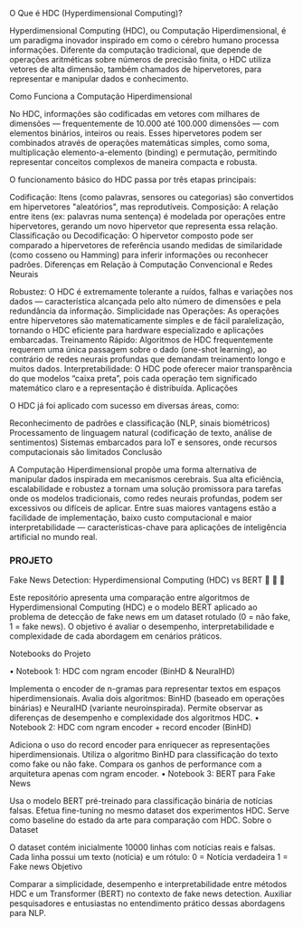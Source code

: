 O Que é HDC (Hyperdimensional Computing)?

Hyperdimensional Computing (HDC), ou Computação Hiperdimensional, é um paradigma inovador inspirado em como o cérebro humano processa informações. Diferente da computação tradicional, que depende de operações aritméticas sobre números de precisão finita, o HDC utiliza vetores de alta dimensão, também chamados de hipervetores, para representar e manipular dados e conhecimento.

Como Funciona a Computação Hiperdimensional

No HDC, informações são codificadas em vetores com milhares de dimensões — frequentemente de 10.000 até 100.000 dimensões — com elementos binários, inteiros ou reais. Esses hipervetores podem ser combinados através de operações matemáticas simples, como soma, multiplicação elemento-a-elemento (binding) e permutação, permitindo representar conceitos complexos de maneira compacta e robusta.

O funcionamento básico do HDC passa por três etapas principais:

Codificação:
Itens (como palavras, sensores ou categorias) são convertidos em hipervetores "aleatórios", mas reprodutíveis.
Composição:
A relação entre itens (ex: palavras numa sentença) é modelada por operações entre hipervetores, gerando um novo hipervetor que representa essa relação.
Classificação ou Decodificação:
O hipervetor composto pode ser comparado a hipervetores de referência usando medidas de similaridade (como cosseno ou Hamming) para inferir informações ou reconhecer padrões.
Diferenças em Relação à Computação Convencional e Redes Neurais

Robustez:
O HDC é extremamente tolerante a ruídos, falhas e variações nos dados — característica alcançada pelo alto número de dimensões e pela redundância da informação.
Simplicidade nas Operações:
As operações entre hipervetores são matematicamente simples e de fácil paralelização, tornando o HDC eficiente para hardware especializado e aplicações embarcadas.
Treinamento Rápido:
Algoritmos de HDC frequentemente requerem uma única passagem sobre o dado (one-shot learning), ao contrário de redes neurais profundas que demandam treinamento longo e muitos dados.
Interpretabilidade:
O HDC pode oferecer maior transparência do que modelos “caixa preta”, pois cada operação tem significado matemático claro e a representação é distribuída.
Aplicações

O HDC já foi aplicado com sucesso em diversas áreas, como:

Reconhecimento de padrões e classificação (NLP, sinais biométricos)
Processamento de linguagem natural (codificação de texto, análise de sentimentos)
Sistemas embarcados para IoT e sensores, onde recursos computacionais são limitados
Conclusão

A Computação Hiperdimensional propõe uma forma alternativa de manipular dados inspirada em mecanismos cerebrais. Sua alta eficiência, escalabilidade e robustez a tornam uma solução promissora para tarefas onde os modelos tradicionais, como redes neurais profundas, podem ser excessivos ou difíceis de aplicar. Entre suas maiores vantagens estão a facilidade de implementação, baixo custo computacional e maior interpretabilidade — características-chave para aplicações de inteligência artificial no mundo real.

### PROJETO  

Fake News Detection: Hyperdimensional Computing (HDC) vs BERT
📒 📰 🤖

Este repositório apresenta uma comparação entre algoritmos de Hyperdimensional Computing (HDC) e o modelo BERT aplicado ao problema de detecção de fake news em um dataset rotulado (0 = não fake, 1 = fake news). O objetivo é avaliar o desempenho, interpretabilidade e complexidade de cada abordagem em cenários práticos.

Notebooks do Projeto

• Notebook 1: HDC com ngram encoder (BinHD & NeuralHD)

Implementa o encoder de n-gramas para representar textos em espaços hiperdimensionais.
Avalia dois algoritmos: BinHD (baseado em operações binárias) e NeuralHD (variante neuroinspirada).
Permite observar as diferenças de desempenho e complexidade dos algoritmos HDC.
• Notebook 2: HDC com ngram encoder + record encoder (BinHD)

Adiciona o uso do record encoder para enriquecer as representações hiperdimensionais.
Utiliza o algoritmo BinHD para classificação do texto como fake ou não fake.
Compara os ganhos de performance com a arquitetura apenas com ngram encoder.
• Notebook 3: BERT para Fake News

Usa o modelo BERT pré-treinado para classificação binária de notícias falsas.
Efetua fine-tuning no mesmo dataset dos experimentos HDC.
Serve como baseline do estado da arte para comparação com HDC.
Sobre o Dataset

O dataset contém inicialmente 10000 linhas com notícias reais e falsas.
Cada linha possui um texto (notícia) e um rótulo:
0 = Notícia verdadeira
1 = Fake news
Objetivo

Comparar a simplicidade, desempenho e interpretabilidade entre métodos HDC e um Transformer (BERT) no contexto de fake news detection.
Auxiliar pesquisadores e entusiastas no entendimento prático dessas abordagens para NLP.
